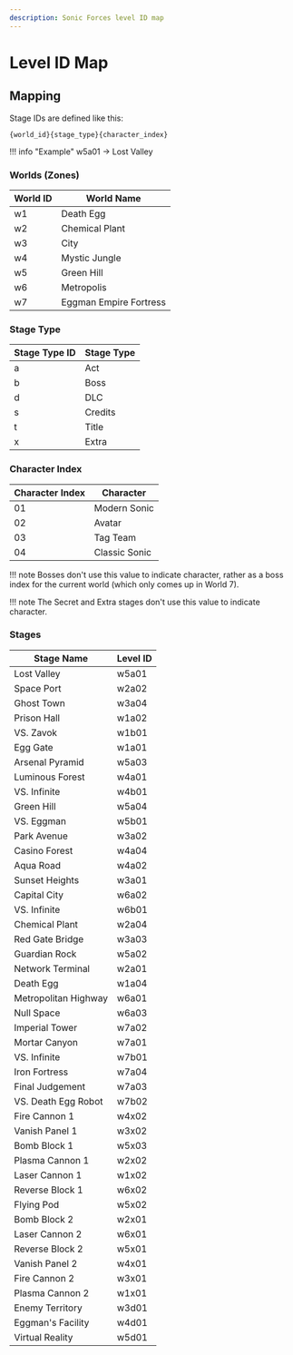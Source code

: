 ```yaml
---
description: Sonic Forces level ID map
---
```


# Level ID Map

## Mapping
Stage IDs are defined like this:
```
{world_id}{stage_type}{character_index}
```
!!! info "Example"
    w5a01 -> Lost Valley

### Worlds (Zones)

World ID | World Name
-------- | -----------
w1       | Death Egg
w2       | Chemical Plant
w3       | City
w4       | Mystic Jungle
w5       | Green Hill
w6       | Metropolis
w7       | Eggman Empire Fortress

### Stage Type

Stage Type ID | Stage Type
------------- | -----------
a             | Act
b             | Boss
d             | DLC
s             | Credits
t             | Title
x             | Extra

### Character Index

Character Index | Character
--------------- | ----------
01              | Modern Sonic
02              | Avatar
03              | Tag Team
04              | Classic Sonic

!!! note
    Bosses don't use this value to indicate character, rather as a boss index for the current world (which only comes up in World 7).

!!! note
    The Secret and Extra stages don't use this value to indicate character.

### Stages

Stage Name  		 | Level ID
-------------------- | -----------
Lost Valley          | w5a01
Space Port           | w2a02
Ghost Town           | w3a04
Prison Hall          | w1a02
VS. Zavok            | w1b01
Egg Gate             | w1a01
Arsenal Pyramid      | w5a03
Luminous Forest      | w4a01
VS. Infinite         | w4b01
Green Hill           | w5a04
VS. Eggman           | w5b01
Park Avenue          | w3a02
Casino Forest        | w4a04
Aqua Road            | w4a02
Sunset Heights       | w3a01
Capital City         | w6a02
VS. Infinite         | w6b01
Chemical Plant       | w2a04
Red Gate Bridge      | w3a03
Guardian Rock        | w5a02
Network Terminal     | w2a01
Death Egg        	 | w1a04
Metropolitan Highway | w6a01
Null Space        	 | w6a03
Imperial Tower       | w7a02
Mortar Canyon        | w7a01
VS. Infinite         | w7b01
Iron Fortress        | w7a04
Final Judgement      | w7a03
VS. Death Egg Robot  | w7b02
Fire Cannon 1        | w4x02
Vanish Panel 1       | w3x02
Bomb Block 1         | w5x03
Plasma Cannon 1      | w2x02
Laser Cannon 1       | w1x02
Reverse Block 1      | w6x02
Flying Pod           | w5x02
Bomb Block 2         | w2x01
Laser Cannon 2       | w6x01
Reverse Block 2      | w5x01
Vanish Panel 2       | w4x01
Fire Cannon 2        | w3x01
Plasma Cannon 2      | w1x01
Enemy Territory      | w3d01
Eggman's Facility    | w4d01
Virtual Reality      | w5d01